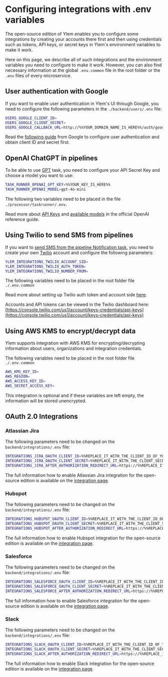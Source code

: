 # Configuring integrations with .env variables

The open-source edition of Ylem enables you to configure some integrations by creating your accounts there first and then using credentials such as tokens, API keys, or secret keys in Ylem's environment variables to make it work.

Here on this page, we describe all of such integrations and the environment variables you need to configure to make it work. However, you can also find necessary information at the global `.env.common` file in the root folder or the `.env` files of every microservice.

## User authentication with Google

If you want to enable user authentication in Ylem's UI through Google, you need to configure the following parameters in the `./backend/users/.env` file:

```sh
USERS_GOOGLE_CLIENT_ID=
USERS_GOOGLE_CLIENT_SECRET=
USERS_GOOGLE_CALLBACK_URL=http://%%YOUR_DOMAIN_NAME_IS_HERE%%/auth/google/callback
```

Read the [following guide](https://developers.google.com/identity/gsi/web/guides/get-google-api-clientid) from Google to configure user authentication and obtain client ID and secret first.

## OpenAI ChatGPT in pipelines

To be able to use [GPT](../pipelines/tasks-ip/gpt.md) task, you need to configure your API Secret Key and choose a model you want to use:

```bash
TASK_RUNNER_OPENAI_GPT_KEY=%%YOUR_KEY_IS_HERE%%
TASK_RUNNER_OPENAI_MODEL=gpt-4o-mini
```

The following two variables need to be placed in the file `./processor/taskrunner/.env`.

Read more about [API Keys](https://platform.openai.com/api-keys) and [available models](https://platform.openai.com/docs/models) in the official OpenAI reference guide.

## Using Twilio to send SMS from pipelines

If you want to [send SMS from the pipeline Notification task](../integrations/library-of-integrations/twilio.-sms.md), you need to create your own [Twilio](https://www.twilio.com/) account and configure the following parameters:

```bash
YLEM_INTEGRATIONS_TWILIO_ACCOUNT_SID=
YLEM_INTEGRATIONS_TWILIO_AUTH_TOKEN=
YLEM_INTEGRATIONS_TWILIO_NUMBER_FROM=
```

The following variables need to be placed in the root folder file `./.env.common`

Read more about setting up Twilio auth token and account side [here](https://www.twilio.com/en-us/messaging/programmable-messaging-api).

Accounts and API tokens can be viewed in the Twilio dashboard here: [https://console.twilio.com/us1/account/keys-credentials/api-keys](https://console.twilio.com/us1/account/keys-credentials/api-keys)

## Using AWS KMS to encrypt/decrypt data

Ylem supports integration with AWS KMS for encrypting/decrypting information about users, organizations and integration credentials.

The following variables need to be placed in the root folder file `./.env.common`

```bash
AWS_KMS_KEY_ID= 
AWS_REGION= 
AWS_ACCESS_KEY_ID= 
AWS_SECRET_ACCESS_KEY=
```

This integration is optional and if these variables are left empty, the information will be stored unencrypted.

## OAuth 2.0 Integrations

### Atlassian Jira

The following parameters need to be changed on the `backend/integrations/.env` file:

```bash
INTEGRATIONS_JIRA_OAUTH_CLIENT_ID=%%REPLACE_IT_WITH_THE_CLIENT_ID_OF_YOUR_APP%%
INTEGRATIONS_JIRA_OAUTH_CLIENT_SECRET=%%REPLACE_IT_WITH_THE_CLIENT_SECRET_OF_YOUR_APP%%
INTEGRATIONS_JIRA_AFTER_AUTHORIZATION_REDIRECT_URL=https://%%REPLACE_IT_WITH_THE_DOMAIN_NAME_OF_YOUR_YLEM_INSTANCE%%/jira-authorizations/{uuid}/?justConnected
```

The full information how to enable Atlassian Jira integration for the open-source edition is available on the [integration page](../integrations/library-of-integrations/atlassian-jira.md#configuring-integration-for-open-source-and-on-premise-versions).

### Hubspot

The following parameters need to be changed on the `backend/integrations/.env` file:

```bash
INTEGRATIONS_HUBSPOT_OAUTH_CLIENT_ID=%%REPLACE_IT_WITH_THE_CLIENT_ID_OF_YOUR_APP%%
INTEGRATIONS_HUBSPOT_OAUTH_CLIENT_SECRET=%%REPLACE_IT_WITH_THE_CLIENT_SECRET_OF_YOUR_APP%%
INTEGRATIONS_HUBSPOT_AFTER_AUTHORIZATION_REDIRECT_URL=https://%%REPLACE_IT_WITH_THE_DOMAIN_NAME_OF_YOUR_YLEM_INSTANCE%%/hubspot-authorizations/{uuid}/?justConnected
```

The full information how to enable Hubspot integration for the open-source edition is available on the [integration page](../integrations/library-of-integrations/hubspot.md#configuring-integration-for-open-source-and-on-premise-versions).

### Salesforce

The following parameters need to be changed on the `backend/integrations/.env` file:

```bash
INTEGRATIONS_SALESFORCE_OAUTH_CLIENT_ID=%%REPLACE_IT_WITH_THE_CLIENT_ID_OF_YOUR_APP%%
INTEGRATIONS_SALESFORCE_OAUTH_CLIENT_SECRET=%%REPLACE_IT_WITH_THE_CLIENT_SECRET_OF_YOUR_APP%%
INTEGRATIONS_SALESFORCE_AFTER_AUTHORIZATION_REDIRECT_URL=https://%%REPLACE_IT_WITH_THE_DOMAIN_NAME_OF_YOUR_YLEM_INSTANCE%%/salesforce-authorizations/{uuid}/?justConnected
```

The full information how to enable Salesforce integration for the open-source edition is available on the [integration page](../integrations/library-of-integrations/salesforce.md#configuring-integration-for-open-source-and-on-premise-versions-using-oauth-2.0).

### Slack

The following parameters need to be changed on the `backend/integrations/.env` file:

```bash
INTEGRATIONS_SLACK_OAUTH_CLIENT_ID=%%REPLACE_IT_WITH_THE_CLIENT_ID_OF_YOUR_APP%%
INTEGRATIONS_SLACK_OAUTH_CLIENT_SECRET=%%REPLACE_IT_WITH_THE_CLIENT_SECRET_OF_YOUR_APP%%
INTEGRATIONS_SLACK_AFTER_AUTHORIZATION_REDIRECT_URL=https://%%REPLACE_IT_WITH_THE_DOMAIN_NAME_OF_YOUR_YLEM_INSTANCE%%/salesforce-authorizations/{uuid}/?justConnected
```

The full information how to enable Slack integration for the open-source edition is available on the [integration page](../integrations/library-of-integrations/slack.md#configuring-integration-for-open-source-and-on-premise-versions).
